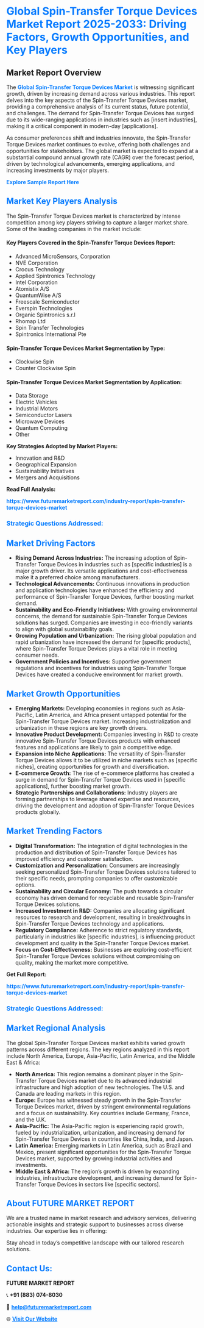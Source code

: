 <h1 style="color: #007BFF;">Global Spin-Transfer Torque Devices Market Report 2025-2033: Driving Factors, Growth Opportunities, and Key Players</h1>

<section id="overview">
<h2>Market Report Overview</h2>
<p>The <a href="https://www.futuremarketreport.com/industry-report/spin-transfer-torque-devices-market" style="color: #007BFF; text-decoration: none;"><strong>Global Spin-Transfer Torque Devices Market</strong></a> is witnessing significant growth, driven by increasing demand across various industries. This report delves into the key aspects of the Spin-Transfer Torque Devices market, providing a comprehensive analysis of its current status, future potential, and challenges. The demand for Spin-Transfer Torque Devices has surged due to its wide-ranging applications in industries such as [insert industries], making it a critical component in modern-day [applications].</p>
<p>As consumer preferences shift and industries innovate, the Spin-Transfer Torque Devices market continues to evolve, offering both challenges and opportunities for stakeholders. The global market is expected to expand at a substantial compound annual growth rate (CAGR) over the forecast period, driven by technological advancements, emerging applications, and increasing investments by major players.</p>
</section>

<section id="overview">
<p><a href="https://www.futuremarketreport.com/request-sample/reportId=76038" style="color: #007BFF; text-decoration: none;"><strong>Explore Sample Report Here</strong></a></p>
</section>

<section id="key-players">
<h2 style="color: #007BFF;">Market Key Players Analysis</h2>
<p>The Spin-Transfer Torque Devices market is characterized by intense competition among key players striving to capture a larger market share. Some of the leading companies in the market include:</p>
<h4>Key Players Covered in the Spin-Transfer Torque Devices Report:</h4>
<ul><li>Advanced MicroSensors, Corporation</li><li>NVE Corporation</li><li>Crocus Technology</li><li>Applied Spintronics Technology</li><li>Intel Corporation</li><li>Atomistix A/S</li><li>QuantumWise A/S</li><li>Freescale Semiconductor</li><li>Everspin Technologies</li><li>Organic Spintronics s.r.l</li><li>Rhomap Ltd</li><li>Spin Transfer Technologies</li><li>Spintronics International Pte</li></ul>
<h4>Spin-Transfer Torque Devices Market Segmentation by Type:</h4>
<ul><li>Clockwise Spin</li><li>Counter Clockwise Spin</li></ul>

<h4>Spin-Transfer Torque Devices Market Segmentation by Application:</h4>
<ul><li>Data Storage</li><li>Electric Vehicles</li><li>Industrial Motors</li><li>Semiconductor Lasers</li><li>Microwave Devices</li><li>Quantum Computing</li><li>Other</li></ul>
<p><strong>Key Strategies Adopted by Market Players:</strong></p>
<ul>
<li>Innovation and R&D</li>
<li>Geographical Expansion</li>
<li>Sustainability Initiatives</li>
<li>Mergers and Acquisitions</li>
</ul>
</section>

<section>
<p><strong>Read Full Analysis: </strong></p><a href="https://www.futuremarketreport.com/industry-report/spin-transfer-torque-devices-market" style="color: #007BFF; text-decoration: none;"><strong>https://www.futuremarketreport.com/industry-report/spin-transfer-torque-devices-market</strong></a>
<h3 style="color: #007BFF;">Strategic Questions Addressed:</h3>
</section>

<section id="driving-factors">
<h2 style="color: #007BFF;">Market Driving Factors</h2>
<ul>
<li><strong>Rising Demand Across Industries:</strong> The increasing adoption of Spin-Transfer Torque Devices in industries such as [specific industries] is a major growth driver. Its versatile applications and cost-effectiveness make it a preferred choice among manufacturers.</li>
<li><strong>Technological Advancements:</strong> Continuous innovations in production and application technologies have enhanced the efficiency and performance of Spin-Transfer Torque Devices, further boosting market demand.</li>
<li><strong>Sustainability and Eco-Friendly Initiatives:</strong> With growing environmental concerns, the demand for sustainable Spin-Transfer Torque Devices solutions has surged. Companies are investing in eco-friendly variants to align with global sustainability goals.</li>
<li><strong>Growing Population and Urbanization:</strong> The rising global population and rapid urbanization have increased the demand for [specific products], where Spin-Transfer Torque Devices plays a vital role in meeting consumer needs.</li>
<li><strong>Government Policies and Incentives:</strong> Supportive government regulations and incentives for industries using Spin-Transfer Torque Devices have created a conducive environment for market growth.</li>
</ul>
</section>

<section id="growth-opportunities">
<h2 style="color: #007BFF;">Market Growth Opportunities</h2>
<ul>
<li><strong>Emerging Markets:</strong> Developing economies in regions such as Asia-Pacific, Latin America, and Africa present untapped potential for the Spin-Transfer Torque Devices market. Increasing industrialization and urbanization in these regions are key growth drivers.</li>
<li><strong>Innovative Product Development:</strong> Companies investing in R&D to create innovative Spin-Transfer Torque Devices products with enhanced features and applications are likely to gain a competitive edge.</li>
<li><strong>Expansion into Niche Applications:</strong> The versatility of Spin-Transfer Torque Devices allows it to be utilized in niche markets such as [specific niches], creating opportunities for growth and diversification.</li>
<li><strong>E-commerce Growth:</strong> The rise of e-commerce platforms has created a surge in demand for Spin-Transfer Torque Devices used in [specific applications], further boosting market growth.</li>
<li><strong>Strategic Partnerships and Collaborations:</strong> Industry players are forming partnerships to leverage shared expertise and resources, driving the development and adoption of Spin-Transfer Torque Devices products globally.</li>
</ul>
</section>

<section id="trending-factors">
<h2 style="color: #007BFF;">Market Trending Factors</h2>
<ul>
<li><strong>Digital Transformation:</strong> The integration of digital technologies in the production and distribution of Spin-Transfer Torque Devices has improved efficiency and customer satisfaction.</li>
<li><strong>Customization and Personalization:</strong> Consumers are increasingly seeking personalized Spin-Transfer Torque Devices solutions tailored to their specific needs, prompting companies to offer customizable options.</li>
<li><strong>Sustainability and Circular Economy:</strong> The push towards a circular economy has driven demand for recyclable and reusable Spin-Transfer Torque Devices solutions.</li>
<li><strong>Increased Investment in R&D:</strong> Companies are allocating significant resources to research and development, resulting in breakthroughs in Spin-Transfer Torque Devices technology and applications.</li>
<li><strong>Regulatory Compliance:</strong> Adherence to strict regulatory standards, particularly in industries like [specific industries], is influencing product development and quality in the Spin-Transfer Torque Devices market.</li>
<li><strong>Focus on Cost-Effectiveness:</strong> Businesses are exploring cost-efficient Spin-Transfer Torque Devices solutions without compromising on quality, making the market more competitive.</li>
</ul>
</section>

<section>
<p><strong>Get Full Report: </strong></p><a href="https://www.futuremarketreport.com/industry-report/spin-transfer-torque-devices-market" style="color: #007BFF; text-decoration: none;"><strong>https://www.futuremarketreport.com/industry-report/spin-transfer-torque-devices-market</strong></a>
<h3 style="color: #007BFF;">Strategic Questions Addressed:</h3>
</section>


<section id="regional-analysis">
<h2 style="color: #007BFF;">Market Regional Analysis</h2>
<p>The global Spin-Transfer Torque Devices market exhibits varied growth patterns across different regions. The key regions analyzed in this report include North America, Europe, Asia-Pacific, Latin America, and the Middle East & Africa:</p>
<ul>
<li><strong>North America:</strong> This region remains a dominant player in the Spin-Transfer Torque Devices market due to its advanced industrial infrastructure and high adoption of new technologies. The U.S. and Canada are leading markets in this region.</li>
<li><strong>Europe:</strong> Europe has witnessed steady growth in the Spin-Transfer Torque Devices market, driven by stringent environmental regulations and a focus on sustainability. Key countries include Germany, France, and the U.K.</li>
<li><strong>Asia-Pacific:</strong> The Asia-Pacific region is experiencing rapid growth, fueled by industrialization, urbanization, and increasing demand for Spin-Transfer Torque Devices in countries like China, India, and Japan.</li>
<li><strong>Latin America:</strong> Emerging markets in Latin America, such as Brazil and Mexico, present significant opportunities for the Spin-Transfer Torque Devices market, supported by growing industrial activities and investments.</li>
<li><strong>Middle East & Africa:</strong> The region’s growth is driven by expanding industries, infrastructure development, and increasing demand for Spin-Transfer Torque Devices in sectors like [specific sectors].</li>
</ul>
</section>

<footer>
<h2 style="color: #007BFF;">About FUTURE MARKET REPORT</h2>
<p>We are a trusted name in market research and advisory services, delivering actionable insights and strategic support to businesses across diverse industries. Our expertise lies in offering:</p>

<p>Stay ahead in today’s competitive landscape with our tailored research solutions.</p>

<h2 style="color: #007BFF;">Contact Us:</h2>
<p><strong>FUTURE MARKET REPORT</strong></p>
<p>📞 <strong>+91 (883) 074-8030</strong></p>
<p>📧 <strong><a href="mailto:help@futuremarketreport.com" style="color: #007BFF;">help@futuremarketreport.com</a></strong></p>
<p>🌐 <strong><a href="https://www.futuremarketreport.com/" style="color: #007BFF;">Visit Our Website</a></strong></p>
</footer>
